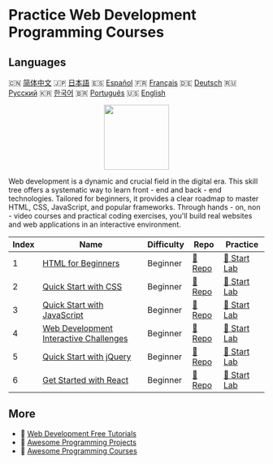 # Practice Web Development Programming Courses

## Languages

🇨🇳 [简体中文](README_zh.md) 🇯🇵 [日本語](README_ja.md) 🇪🇸 [Español](README_es.md) 🇫🇷 [Français](README_fr.md) 🇩🇪 [Deutsch](README_de.md) 🇷🇺 [Русский](README_ru.md) 🇰🇷 [한국어](README_ko.md) 🇧🇷 [Português](README_pt.md) 🇺🇸 [English](README.md) 

<div align="center">
<img width="128px" src="https://file.labex.io/path/NHa0nG5axMBE.png">
</div>

Web development is a dynamic and crucial field in the digital era. This skill tree offers a systematic way to learn front - end and back - end technologies. Tailored for beginners, it provides a clear roadmap to master HTML, CSS, JavaScript, and popular frameworks. Through hands - on, non - video courses and practical coding exercises, you'll build real websites and web applications in an interactive environment.

|   Index | Name                                                                                                      | Difficulty   | Repo                                                                            | Practice                                                                        |
|---------|-----------------------------------------------------------------------------------------------------------|--------------|---------------------------------------------------------------------------------|---------------------------------------------------------------------------------|
|       1 | [HTML for Beginners](https://labex.io/courses/html-for-beginners)                                         | Beginner     | [🔗 Repo](https://github.com/labex-labs/html-for-beginners)                     | [🚀 Start Lab](https://labex.io/courses/html-for-beginners)                     |
|       2 | [Quick Start with CSS](https://labex.io/courses/quick-start-with-css)                                     | Beginner     | [🔗 Repo](https://github.com/labex-labs/quick-start-with-css)                   | [🚀 Start Lab](https://labex.io/courses/quick-start-with-css)                   |
|       3 | [Quick Start with JavaScript](https://labex.io/courses/quick-start-with-javascript)                       | Beginner     | [🔗 Repo](https://github.com/labex-labs/quick-start-with-javascript)            | [🚀 Start Lab](https://labex.io/courses/quick-start-with-javascript)            |
|       4 | [Web Development Interactive Challenges](https://labex.io/courses/web-development-interactive-challenges) | Beginner     | [🔗 Repo](https://github.com/labex-labs/web-development-interactive-challenges) | [🚀 Start Lab](https://labex.io/courses/web-development-interactive-challenges) |
|       5 | [Quick Start with jQuery](https://labex.io/courses/quick-start-with-jquery)                               | Beginner     | [🔗 Repo](https://github.com/labex-labs/quick-start-with-jquery)                | [🚀 Start Lab](https://labex.io/courses/quick-start-with-jquery)                |
|       6 | [Get Started with React](https://labex.io/courses/quick-start-with-react)                                 | Beginner     | [🔗 Repo](https://github.com/labex-labs/quick-start-with-react)                 | [🚀 Start Lab](https://labex.io/courses/quick-start-with-react)                 |

## More

- 🔗 [Web Development Free Tutorials](https://github.com/labex-labs/web-development-free-tutorials)
- 🔗 [Awesome Programming Projects](https://github.com/labex-labs/awesome-programming-projects)
- 🔗 [Awesome Programming Courses](https://github.com/labex-labs/awesome-programming-courses)

